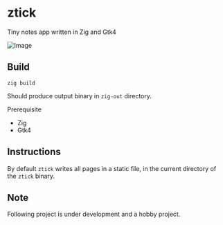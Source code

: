 # ztick
Tiny notes app written in Zig and Gtk4

![Image](../main/assets/ztick.png?raw=true)

## Build

```
zig build
```

Should produce output binary in `zig-out` directory.

Prerequisite

* Zig
* Gtk4

## Instructions

By default `ztick` writes all pages in a static file, in the current directory of the `ztick` binary.

## Note

Following project is under development and a hobby project.
